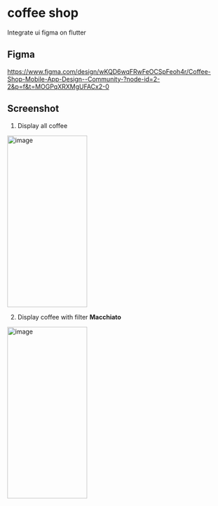 # coffee shop

Integrate ui figma on flutter

## Figma 
https://www.figma.com/design/wKQD6wqFRwFeOCSpFeoh4r/Coffee-Shop-Mobile-App-Design--Community-?node-id=2-2&p=f&t=MOGPqXRXMgUFACx2-0

## Screenshot

1. Display all coffee
<img width="182" height="390" alt="image" src="https://github.com/user-attachments/assets/2c080c15-8412-49d5-99dd-ae78a6bcd23a" />


2. Display coffee with filter **Macchiato**
<img width="182" height="390" alt="image" src="https://github.com/user-attachments/assets/4f5bc1e6-4266-48df-b3c5-581ade6d2d37" />

